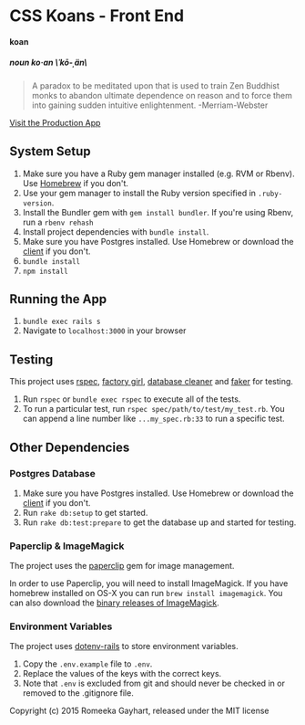 # CSS Koans - Front End

#### koan
##### noun ko·an \ˈkō-ˌän\
> A paradox to be meditated upon that is used to train Zen Buddhist monks to abandon ultimate dependence on reason and to force them into gaining sudden intuitive enlightenment.
-Merriam-Webster

[Visit the Production App](http://css-koans.com/)

## System Setup
1. Make sure you have a Ruby gem manager installed (e.g. RVM or Rbenv).
   Use [Homebrew](www.brew.sh) if you don't.
2. Use your gem manager to install the Ruby version specified in
   `.ruby-version`.
3. Install the Bundler gem with `gem install bundler`. If you're using
   Rbenv, run a `rbenv rehash`
4. Install project dependencies with `bundle install`.
5. Make sure you have Postgres installed. Use Homebrew or download the
   [client](http://postgresapp.com/) if you don't.
6. `bundle install`
7. `npm install`

## Running the App
1. `bundle exec rails s`
2. Navigate to `localhost:3000` in your browser

## Testing

This project uses [rspec](https://github.com/rspec/rspec-rails), [factory girl](https://github.com/thoughtbot/factory_girl_rails), [database cleaner](https://github.com/DatabaseCleaner/database_cleaner) and
[faker](https://github.com/stympy/faker) for testing.

1. Run `rspec` or `bundle exec rspec` to execute all of the tests.
2. To run a particular test, run `rspec spec/path/to/test/my_test.rb`. You can append a line number like `...my_spec.rb:33` to run a specific test.


## Other Dependencies

### Postgres Database

1. Make sure you have Postgres installed. Use Homebrew or download the
   [client](http://postgresapp.com/) if you don't.
2. Run `rake db:setup` to get started.
3. Run `rake db:test:prepare` to get the database up and started for
   testing.

### Paperclip & ImageMagick

The project uses the [paperclip](https://github.com/thoughtbot/paperclip) gem for image management.

In order to use Paperclip, you will need to install ImageMagick. If you have homebrew installed on OS-X you can run `brew install imagemagick`. You can also download the [binary releases of ImageMagick](http://www.imagemagick.org/script/binary-releases.php).

### Environment Variables

The project uses [dotenv-rails](https://github.com/bkeepers/dotenv) to store environment variables.

1. Copy the `.env.example` file to `.env`.
2. Replace the values of the keys with the correct keys.
3. Note that `.env` is excluded from git and should never be
   checked in or removed to the .gitignore file.

Copyright (c) 2015 Romeeka Gayhart, released under the MIT license
